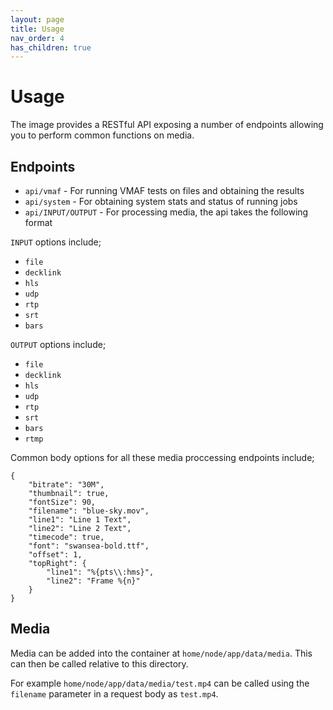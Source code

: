 ```yaml
---
layout: page
title: Usage
nav_order: 4
has_children: true
---
```


# Usage

The image provides a RESTful API exposing a number of endpoints allowing you to perform common functions on media.

## Endpoints

-   `api/vmaf` - For running VMAF tests on files and obtaining the results
-   `api/system` - For obtaining system stats and status of running jobs
-   `api/INPUT/OUTPUT` - For processing media, the api takes the following format

`INPUT` options include;

-   `file`
-   `decklink`
-   `hls`
-   `udp`
-   `rtp`
-   `srt`
-   `bars`

`OUTPUT` options include;

-   `file`
-   `decklink`
-   `hls`
-   `udp`
-   `rtp`
-   `srt`
-   `bars`
-   `rtmp`

Common body options for all these media proccessing endpoints include;

```
{
    "bitrate": "30M",
    "thumbnail": true,
    "fontSize": 90,
    "filename": "blue-sky.mov",
    "line1": "Line 1 Text",
    "line2": "Line 2 Text",
    "timecode": true,
    "font": "swansea-bold.ttf",
    "offset": 1,
    "topRight": {
        "line1": "%{pts\\:hms}",
        "line2": "Frame %{n}"
    }
}
```

## Media

Media can be added into the container at `home/node/app/data/media`. This can then be called relative to this directory.

For example `home/node/app/data/media/test.mp4` can be called using the `filename` parameter in a request body as `test.mp4`.
